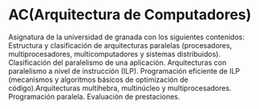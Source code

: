 # AC(Arquitectura de Computadores)
Asignatura de la universidad de granada con los siguientes contenidos: Estructura y clasificación de arquitecturas paralelas (procesadores, multiprocesadores, multicomputadores y sistemas distribuidos). Clasificación del paralelismo de una aplicación. Arquitecturas con paralelismo a nivel de instrucción (ILP). Programación eficiente de ILP (mecanismos y algoritmos básicos de optimización de código).Arquitecturas multihebra, multinúcleo y multiprocesadores. Programación paralela. Evaluación de prestaciones.
